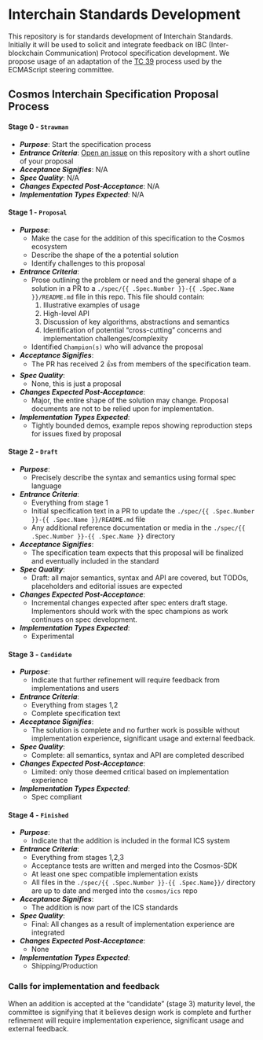 # Interchain Standards Development

This repository is for standards development of Interchain Standards. Initially it will be used to solicit and integrate feedback on IBC (Inter-blockchain Communication) Protocol specification development. We propose usage of an adaptation of the [TC 39](https://tc39.github.io/process-document/) process used by the ECMAScript steering committee.

## Cosmos Interchain Specification Proposal Process

#### Stage 0 - `Strawman`
- _**Purpose**_: Start the specification process
- _**Entrance Criteria**_: [Open an issue](https://github.com/cosmos/ics/issues/new) on this repository with a short outline of your proposal
- _**Acceptance Signifies**_: N/A
- _**Spec Quality**_: N/A
- _**Changes Expected Post-Acceptance**_: N/A
- _**Implementation Types Expected**_: N/A

#### Stage 1 - `Proposal`
- _**Purpose**_:
  * Make the case for the addition of this specification to the Cosmos ecosystem
  * Describe the shape of the a potential solution
  * Identify challenges to this proposal
- _**Entrance Criteria**_:
  * Prose outlining the problem or need and the general shape of a solution in a PR to a `./spec/{{ .Spec.Number }}-{{ .Spec.Name }}/README.md` file in this repo. This file should contain:
    1. Illustrative examples of usage
    1. High-level API
    1. Discussion of key algorithms, abstractions and semantics
    1. Identification of potential “cross-cutting” concerns and implementation challenges/complexity
  * Identified `Champion(s)` who will advance the proposal
- _**Acceptance Signifies**_:
  * The PR has received 2 :+1:s from members of the specification team.
- _**Spec Quality**_:
  * None, this is just a proposal
- _**Changes Expected Post-Acceptance**_:
  * Major, the entire shape of the solution may change. Proposal documents are not to be relied upon for implementation.
- _**Implementation Types Expected**_:
  * Tightly bounded demos, example repos showing reproduction steps for issues fixed by proposal

#### Stage 2 - `Draft`
- _**Purpose**_:
  * Precisely describe the syntax and semantics using formal spec language
- _**Entrance Criteria**_:
  * Everything from stage 1
  * Initial specification text in a PR to update the `./spec/{{ .Spec.Number }}-{{ .Spec.Name }}/README.md` file
  * Any additional reference documentation or media in the `./spec/{{ .Spec.Number }}-{{ .Spec.Name }}` directory
- _**Acceptance Signifies**_:
  * The specification team expects that this proposal will be finalized and eventually included in the standard
- _**Spec Quality**_:
  * Draft: all major semantics, syntax and API are covered, but TODOs, placeholders and editorial issues are expected
- _**Changes Expected Post-Acceptance**_:
  * Incremental changes expected after spec enters draft stage. Implementors should work with the spec champions as work continues on spec development.
- _**Implementation Types Expected**_:
  * Experimental

#### Stage 3 - `Candidate`
- _**Purpose**_:
  * Indicate that further refinement will require feedback from implementations and users
- _**Entrance Criteria**_:
  * Everything from stages 1,2
  * Complete specification text
- _**Acceptance Signifies**_:
  * The solution is complete and no further work is possible without implementation experience, significant usage and external feedback.
- _**Spec Quality**_:
  * Complete: all semantics, syntax and API are completed described
- _**Changes Expected Post-Acceptance**_:
  * Limited: only those deemed critical based on implementation experience
- _**Implementation Types Expected**_:
  * Spec compliant

#### Stage 4 - `Finished`
- _**Purpose**_:
  * Indicate that the addition is included in the formal ICS system
- _**Entrance Criteria**_:
  * Everything from stages 1,2,3
  * Acceptance tests are written and merged into the Cosmos-SDK
  * At least one spec compatible implementation exists
  * All files in the `./spec/{{ .Spec.Number }}-{{ .Spec.Name}}/` directory are up to date and merged into the `cosmos/ics` repo
- _**Acceptance Signifies**_:
  * The addition is now part of the ICS standards
- _**Spec Quality**_:
  * Final: All changes as a result of implementation experience are integrated
- _**Changes Expected Post-Acceptance**_:
  * None
- _**Implementation Types Expected**_:
  * Shipping/Production

### Calls for implementation and feedback

When an addition is accepted at the “candidate” (stage 3) maturity level, the committee is signifying that it believes design work is complete and further refinement will require implementation experience, significant usage and external feedback.
